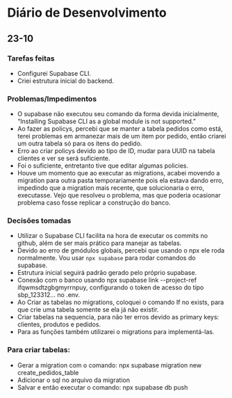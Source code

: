 # Diário de Desenvolvimento

## 23-10
### Tarefas feitas
- Configurei Supabase CLI.
- Criei estrutura inicial do backend.

### Problemas/Impedimentos
- O supabase não executou seu comando da forma devida inicialmente, “Installing Supabase CLI as a global module is not supported.” 
- Ao fazer as policys, percebi que se manter a tabela pedidos como está, terei problemas em armanezar mais de um item por pedido, então criarei um outra tabela só para os itens do pedido.
- Erro ao criar policys devido ao tipo de ID, mudar para UUID na tabela clientes e ver se será suficiente.
- Foi o suficiente, entretanto tive que editar algumas policies.
- Houve um momento que ao executar as migrations, acabei movendo a migration para outra pasta temporariamente pois ela estava dando erro, impedindo que a migration mais recente, que solucionaria o erro, executasse. Vejo que resolveu o problema, mas que poderia ocasionar problema caso fosse replicar a construção do banco.

### Decisões tomadas
- Utilizar o Supabase CLI facilita na hora de executar os commits no github, além de ser mais prático para manejar as tabelas.
- Devido ao erro de gmódulos globais, percebi que usando o npx ele roda normalmente. Vou usar `npx supabase` para rodar comandos do supabase.
- Estrutura inicial seguirá padrão gerado pelo próprio supabase.
- Conexão com o banco usando npx supabase link --project-ref ifqwmsdtzgbgmyrrnpuy, configurando o token de acesso do tipo sbp_123312... no .env.
- Ao Criar as tabelas no migrations, coloquei o comando If no exists, para que crie uma tabela somente se ela já não existir.
- Criar tabelas na sequencia, para não ter erros devido as primary keys: clientes, produtos e pedidos. 
- Para as funções também utilizarei o migrations para implementá-las.

### Para criar tabelas:

- Gerar a migration com o comando: npx supabase migration new create_pedidos_table 
- Adicionar o sql no arquivo da migration
- Salvar e então executar o comando: npx supabase db push